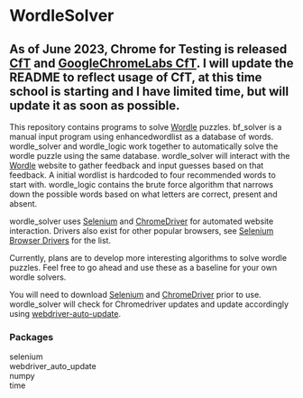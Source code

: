 # WordleSolver

## As of June 2023, Chrome for Testing is released [CfT](https://developer.chrome.com/blog/chrome-for-testing/) and [GoogleChromeLabs CfT](https://github.com/GoogleChromeLabs/chrome-for-testing#json-api-endpoints). I will update the README to reflect usage of CfT, at this time school is starting and I have limited time, but will update it as soon as possible.

This repository contains programs to solve [Wordle](https://www.nytimes.com/games/wordle/index.html) puzzles.  bf_solver is a manual input program using enhancedwordlist as a database of words.  wordle_solver and wordle_logic work together to automatically solve the wordle puzzle using the same database.  wordle_solver will interact with the [Wordle](https://www.nytimes.com/games/wordle/index.html) website to gather feedback and input guesses based on that feedback.  A initial wordlist is hardcoded to four recommended words to start with.  wordle_logic contains the brute force algorithm that narrows down the possible words based on what letters are correct, present and absent.  

wordle_solver uses [Selenium](https://www.selenium.dev/) and [ChromeDriver](https://chromedriver.chromium.org/downloads) for automated website interaction. Drivers also exist for other popular browsers, see [Selenium Browser Drivers](https://www.selenium.dev/documentation/webdriver/getting_started/install_drivers/) for the list.

Currently, plans are to develop more interesting algorithms to solve wordle puzzles.  Feel free to go ahead and use these as a baseline for your own wordle solvers.

You will need to download [Selenium](https://www.selenium.dev/) and [ChromeDriver](https://chromedriver.chromium.org/downloads) prior to use.  wordle_solver will check for Chromedriver updates and update accordingly using [webdriver-auto-update](https://pypi.org/project/webdriver-auto-update/).



### Packages
selenium  
webdriver_auto_update  
numpy  
time

